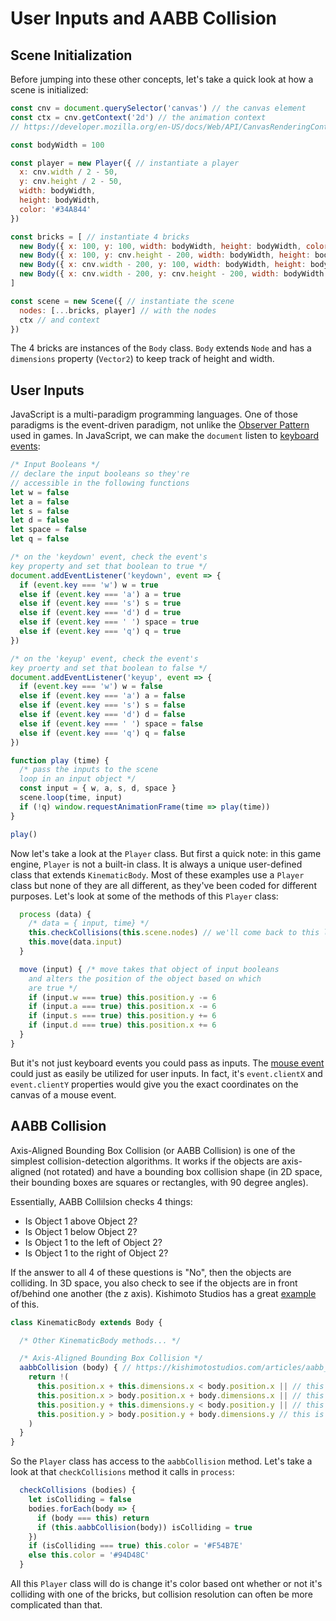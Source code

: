 # User Inputs and AABB Collision

## Scene Initialization
Before jumping into these other concepts, let's take a quick look at how a scene is initialized:

```js
const cnv = document.querySelector('canvas') // the canvas element
const ctx = cnv.getContext('2d') // the animation context
// https://developer.mozilla.org/en-US/docs/Web/API/CanvasRenderingContext2D

const bodyWidth = 100

const player = new Player({ // instantiate a player
  x: cnv.width / 2 - 50,
  y: cnv.height / 2 - 50,
  width: bodyWidth,
  height: bodyWidth,
  color: '#34A844'
})

const bricks = [ // instantiate 4 bricks
  new Body({ x: 100, y: 100, width: bodyWidth, height: bodyWidth, color: '#ffa346' }),
  new Body({ x: 100, y: cnv.height - 200, width: bodyWidth, height: bodyWidth, color: '#ffa346' }),
  new Body({ x: cnv.width - 200, y: 100, width: bodyWidth, height: bodyWidth, color: '#ffa346' }),
  new Body({ x: cnv.width - 200, y: cnv.height - 200, width: bodyWidth, height: bodyWidth, color: '#ffa346' })
]

const scene = new Scene({ // instantiate the scene
  nodes: [...bricks, player] // with the nodes
  ctx // and context
})
```

The 4 bricks are instances of the `Body` class.  `Body` extends `Node` and has a `dimensions` property (`Vector2`) to keep track of height and width.

## User Inputs

JavaScript is a multi-paradigm programming languages.  One of those paradigms is the event-driven paradigm, not unlike the [Observer Pattern](https://gameprogrammingpatterns.com/observer.html) used in games.  In JavaScript, we can make the `document` listen to [keyboard events](https://developer.mozilla.org/en-US/docs/Web/API/KeyboardEvent):

```js
/* Input Booleans */
// declare the input booleans so they're
// accessible in the following functions 
let w = false
let a = false
let s = false
let d = false
let space = false
let q = false

/* on the 'keydown' event, check the event's
key property and set that boolean to true */
document.addEventListener('keydown', event => {
  if (event.key === 'w') w = true
  else if (event.key === 'a') a = true
  else if (event.key === 's') s = true
  else if (event.key === 'd') d = true
  else if (event.key === ' ') space = true
  else if (event.key === 'q') q = true
})

/* on the 'keyup' event, check the event's
key proerty and set that boolean to false */
document.addEventListener('keyup', event => {
  if (event.key === 'w') w = false
  else if (event.key === 'a') a = false
  else if (event.key === 's') s = false
  else if (event.key === 'd') d = false
  else if (event.key === ' ') space = false
  else if (event.key === 'q') q = false
})

function play (time) {
  /* pass the inputs to the scene
  loop in an input object */
  const input = { w, a, s, d, space }
  scene.loop(time, input)
  if (!q) window.requestAnimationFrame(time => play(time))
}

play()
```

Now let's take a look at the `Player` class.  But first a quick note: in this game engine, `Player` is not a built-in class.  It is always a unique user-defined class that extends `KinematicBody`.  Most of these examples use a `Player` class but none of they are all different, as they've been coded for different purposes.  Let's look at some of the methods of this `Player` class:

```js
  process (data) {
    /* data = { input, time} */
    this.checkCollisions(this.scene.nodes) // we'll come back to this later
    this.move(data.input)
  }

  move (input) { /* move takes that object of input booleans
    and alters the position of the object based on which
    are true */
    if (input.w === true) this.position.y -= 6
    if (input.a === true) this.position.x -= 6
    if (input.s === true) this.position.y += 6
    if (input.d === true) this.position.x += 6
  }
}
```

But it's not just keyboard events you could pass as inputs.  The [mouse event](https://developer.mozilla.org/en-US/docs/Web/API/MouseEvent) could just as easily be utilized for user inputs.  In fact, it's `event.clientX` and `event.clientY` properties would give you the exact coordinates on the canvas of a mouse event.

## AABB Collision

Axis-Aligned Bounding Box Collision (or AABB Collision) is one of the simplest collision-detection algorithms.  It works if the objects are axis-aligned (not rotated) and have a bounding box collision shape (in 2D space, their bounding boxes are squares or rectangles, with 90 degree angles).

Essentially, AABB Collilsion checks 4 things:
* Is Object 1 above Object 2?
* Is Object 1 below Object 2?
* Is Object 1 to the left of Object 2?
* Is Object 1 to the right of Object 2?

If the answer to all 4 of these questions is "No", then the objects are colliding.  In 3D space, you also check to see if the objects are in front of/behind one another (the z axis).  Kishimoto Studios has a great [example](https://kishimotostudios.com/articles/aabb_collision/) of this.

```js
class KinematicBody extends Body {

  /* Other KinematicBody methods... */

  /* Axis-Aligned Bounding Box Collision */
  aabbCollision (body) { // https://kishimotostudios.com/articles/aabb_collision/
    return !(
      this.position.x + this.dimensions.x < body.position.x || // this is to the left of body
      this.position.x > body.position.x + body.dimensions.x || // this is to the right of body
      this.position.y + this.dimensions.y < body.position.y || // this is above body
      this.position.y > body.position.y + body.dimensions.y // this is below body
    )
  }
}

```

So the `Player` class has access to the `aabbCollision` method.  Let's take a look at that `checkCollisions` method it calls in `process`:

```js
  checkCollisions (bodies) {
    let isColliding = false
    bodies.forEach(body => {
      if (body === this) return
      if (this.aabbCollision(body)) isColliding = true
    })
    if (isColliding === true) this.color = '#F54B7E'
    else this.color = '#94D48C'
  }
```

All this `Player` class will do is change it's color based ont whether or not it's colliding with one of the bricks, but collision resolution can often be more complicated than that.
